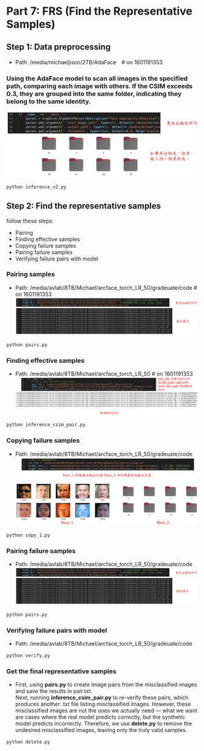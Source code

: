 # Part 7: FRS (Find the Representative Samples)
## Step 1: Data preprocessing
- Path: /media/michaeljison/2TB/AdaFace　# on 1601191353
### Using the AdaFace model to scan all images in the specified path, comparing each image with others. If the CSIM exceeds 0.3, they are grouped into the same folder, indicating they belong to the same identity.
![CSIM](csim.png)
```bash
python inference_v2.py
```
## Step 2: Find the representative samples
follow these steps:
- Pairing
- Finding effective samples
- Copying failure samples
- Pairing failure samples
- Verifying failure pairs with model
### Pairing samples
- Path: /media/avlab/8TB/Michael/arcface_torch_LR_50/gradeuate/code # on 1601191353
![Pairing](pairing.png)
```bash
python pairs.py
```
### Finding effective samples
- Path: /media/avlab/8TB/Michael/arcface_torch_LR_50 # on 1601191353
![Effective Samples](effective_samples.png)
```bash
python inference_csim_pair.py
```
### Copying failure samples
- Path: /media/avlab/8TB/Michael/arcface_torch_LR_50/gradeuate/code
![Copying Failure Samples](copy_fail_samples.png)
```bash
python copy_1.py
```
### Pairing failure samples
- Path: /media/avlab/8TB/Michael/arcface_torch_LR_50/gradeuate/code
![Pairing Failure Samples](pairing.png)
```bash
python pairs.py
```
### Verifying failure pairs with model
- Path: /media/avlab/8TB/Michael/arcface_torch_LR_50/gradeuate/code
```bash
python verify.py
```
### Get the final representative samples
- First, using **pairs.py** to create image pairs from the misclassified images and save the results in pair.txt. \
Next, running **inference_csim_pair.py** to re-verify these pairs, which produces another .txt file listing misclassified images.
However, these misclassified images are not the ones we actually need — what we want are cases where the real model predicts correctly, but the synthetic model predicts incorrectly.
Therefore, we use **delete.py** to remove the undesired misclassified images, leaving only the truly valid samples.
```bash
python delete.py
```
